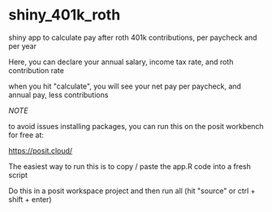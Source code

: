# shiny_401k_roth
shiny app to calculate pay after roth 401k contributions, per paycheck and per year

Here, you can declare your annual salary, income tax rate, and roth contribution rate

when you hit "calculate", you will see your net pay per paycheck, and annual pay, less contributions

*NOTE*

to avoid issues installing packages, you can run this on the posit workbench for free at:

https://posit.cloud/

The easiest way to run this is to copy / paste the app.R code into a fresh script

Do this in a posit workspace project and then run all (hit "source" or ctrl + shift + enter)
